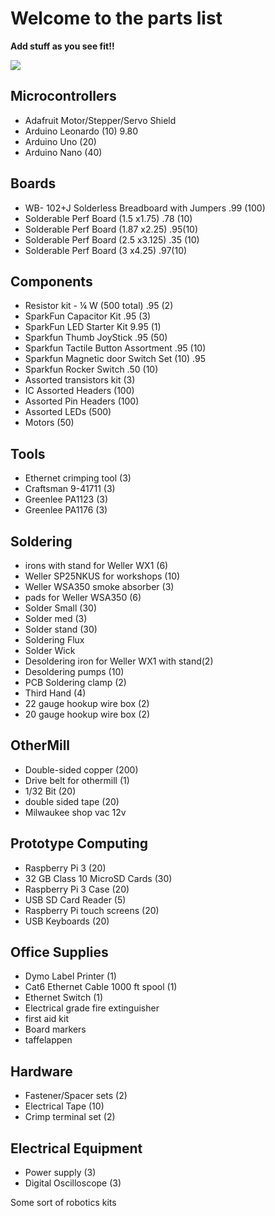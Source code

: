 # Welcome to the parts list

**Add stuff as you see fit!!**

![](https://s-media-cache-ak0.pinimg.com/736x/5a/ea/b7/5aeab75a370ff60cefd741ea54925308.jpg)

## Microcontrollers
* Adafruit Motor/Stepper/Servo Shield
* Arduino Leonardo (10) 9.80
* Arduino Uno (20)
* Arduino Nano (40)
## Boards
* WB- 102+J Solderless Breadboard with Jumpers .99 (100)
* Solderable Perf Board (1.5 x1.75) .78 (10)
* Solderable Perf Board (1.87 x2.25) .95(10)
* Solderable Perf Board (2.5 x3.125) .35 (10)
* Solderable Perf Board (3 x4.25) .97(10)
## Components
* Resistor kit - ¼ W (500 total) .95 (2)
* SparkFun Capacitor Kit .95 (3)
* SparkFun LED Starter Kit 9.95 (1)
* Sparkfun Thumb JoyStick .95 (50)
* Sparkfun Tactile Button Assortment .95 (10)
* Sparkfun Magnetic door Switch Set (10) .95
* Sparkfun Rocker Switch .50 (10)
* Assorted transistors kit (3)
* IC Assorted Headers (100)
* Assorted Pin Headers (100)
* Assorted LEDs (500)
* Motors (50)
## Tools 
* Ethernet crimping tool (3)
* Craftsman 9-41711 (3)
* Greenlee PA1123 (3)
* Greenlee PA1176 (3)
## Soldering
* irons with stand for Weller WX1 (6)
* Weller SP25NKUS for workshops (10)
* Weller WSA350 smoke absorber (3)
* pads for Weller WSA350 (6)
* Solder Small (30)
* Solder med (3)
* Solder stand (30)
* Soldering Flux
* Solder Wick
* Desoldering iron for Weller WX1 with stand(2)
* Desoldering pumps (10)
* PCB Soldering clamp (2)
* Third Hand (4)
* 22 gauge hookup wire box (2)
* 20 gauge hookup wire box (2)
## OtherMill
* Double-sided copper (200)
* Drive belt for othermill (1)
* 1/32 Bit (20)
* double sided tape (20)
* Milwaukee shop vac 12v
## Prototype Computing
* Raspberry Pi 3 (20)
* 32 GB Class 10 MicroSD Cards (30)
* Raspberry Pi 3 Case (20)
* USB SD Card Reader (5)
* Raspberry Pi touch screens (20)
* USB Keyboards (20)
## Office Supplies
* Dymo Label Printer (1)
* Cat6 Ethernet Cable 1000 ft spool (1)
* Ethernet Switch (1)
* Electrical grade fire extinguisher
* first aid kit
* Board markers
* taffelappen 
## Hardware
* Fastener/Spacer sets (2)
* Electrical Tape (10)
* Crimp terminal set (2)
## Electrical Equipment
* Power supply (3)
* Digital Oscilloscope (3)

Some sort of robotics kits